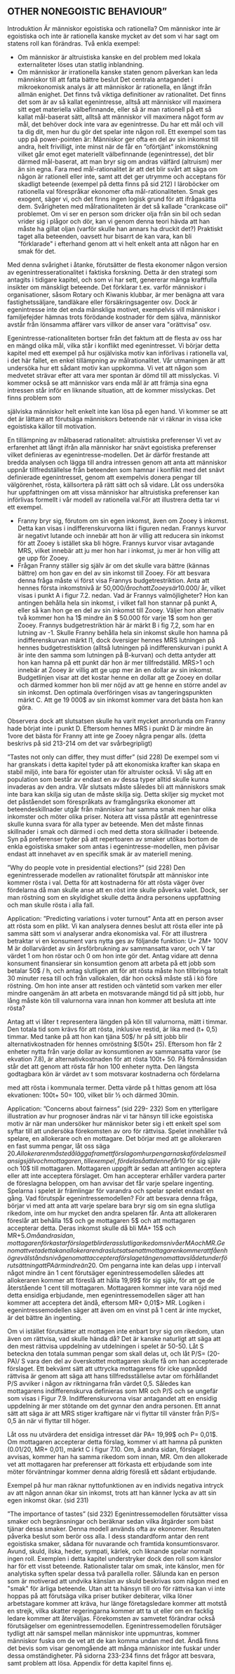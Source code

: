 ## OTHER NONEGOISTIC BEHAVIOUR”

Introduktion
Är människor egoistiska och rationella?
Om människor inte är egoistiska och inte är rationella kanske mycket av det som vi har sagt om
statens roll kan förändras.
Två enkla exempel:

- Om människor är altruistiska kanske en del problem med lokala externaliteter löses utan
  statlig inblandning.
- Om människor är irrationella kanske staten genom påverkan kan leda människor till att fatta
  bättre beslut
  Det centrala antagandet i mikroekonomisk analys är att människor är rationella, en långt ifrån allmän
  enighet. Det finns två viktiga definitioner av rationalitet. Det finns det som är av så kallat
  egenintresse, alltså att människor vill maximera sitt eget materiella välbefinnande, eller så är man
  rationell på ett så kallat mål-baserat sätt, alltså att människor vill maximera något form av mål, det
  behöver dock inte vara av egenintresse. Du har ett mål och vill ta dig dit, men hur du gör det spelar
  inte någon roll.
  Ett exempel som tas upp på power-pointen är: Människor ger ofta en del av sin inkomst till andra,
  helt frivilligt, inte minst när de får en ”oförtjänt” inkomstökning vilket går emot eget materiellt
  välbefinnande (egenintresse), det blir därmed mål-baserat, att man bryr sig om andras välfärd
  (altruism) mer än sin egna. Fara med mål-rationalitet är att det blir svårt att säga om någon är
  rationell eller inte, samt att det ger utrymme och acceptans för skadligt beteende (exempel på detta
  finns på sid 212)
  I läroböcker om rationella val förespråkar ekonomer ofta mål-rationaliteten. Smak ges exogent, säger
  vi, och det finns ingen logisk grund för att ifrågasätta dem.
  Svårigheten med målrationaliteten är det så kallade "crankcase oil" problemet. Om vi ser en person
  som dricker olja från sin bil och sedan vrider sig i plågor och dör, kan vi genom denna teori hävda att
  han måste ha gillat oljan (varför skulle han annars ha druckit det?) Praktiskt taget alla beteenden,
  oavsett hur bisarrt de kan vara, kan bli ”förklarade" i efterhand genom att vi helt enkelt anta att
  någon har en smak för det.

Med denna svårighet i åtanke, förutsätter de flesta ekonomer någon version av
egenintresserationalitet i faktiska forskning. Detta är den strategi som antagits i tidigare kapitel, och
som vi har sett, genererar många kraftfulla insikter om mänskligt beteende. Det förklarar t.ex. varför
människor i organisationer, såsom Rotary och Kiwanis klubbar, är mer benägna att vara
fastighetssäljare, tandläkare eller försäkringsagenter osv.
Dock är egenintresse inte det enda mänskliga motivet, exempelvis vill människor i familjefejder
hämnas trots förödande kostnader för dem själva, människor avstår från lönsamma affärer vars villkor
de anser vara "orättvisa” osv.

Egenintresse-rationaliteten bortser från det faktum att de flesta av oss har en mängd olika mål, vilka
står i konflikt med egenintresset. Vi börjar detta kapitel med ett exempel på hur osjälviska motiv kan
införlivas i rationella val, i det här fallet, en enkel tillämpning av målrationalitet. Vår utmaningen är att
undersöka hur ett sådant motiv kan uppkomma. Vi vet att någon som medvetet strävar efter att vara
mer spontan är dömd till att misslyckas. Vi kommer också se att människor vars enda mål är att främja
sina egna intressen står inför en liknande situation, att de kommer misslyckas. Det finns problem som


själviska människor helt enkelt inte kan lösa på egen hand. Vi kommer se att det är lättare att
förutsäga människors beteende när vi räknar in vissa icke egoistiska källor till motivation.

En tillämpning av målbaserad rationalitet: altruistiska preferenser
Vi vet av erfarenhet att långt ifrån alla människor har snävt egoistiska preferenser vilket definieras av
egenintresse-modellen. Det är därför frestande att bredda analysen och lägga till andra intressen
genom att anta att människor uppnår tillfredställelse från beteenden som hamnar i konflikt med det
snävt definierade egenintresset, genom att exempelvis donera pengar till välgörenhet, rösta,
källsortera på rätt sätt och så vidare. Låt oss undersöka hur uppfattningen om att vissa människor har
altruistiska preferenser kan införlivas formellt i vår modell av rationella val.För att illustrera detta tar vi
ett exempel.

- Franny bryr sig, förutom om sin egen inkomst, även om Zooey ́s inkomst. Detta kan visas i
  indifferenskurvorna likt i figuren nedan. Frannys kurvor är negativt lutande och innebär att
  hon är villig att reducera sin inkomst för att Zooey ́s istället ska bli högre. Frannys kurvor visar
  avtagande MRS, vilket innebär att ju mer hon har i inkomst, ju mer är hon villig att ge upp för
  Zooey.
- Frågan Franny ställer sig själv är om det skulle vara bättre (kännas bättre) om hon gav en del
  av sin inkomst till Zooey. För att besvara denna fråga måste vi först visa Frannys
  budgetrestriktion. Anta att hennes första inkomstnivå är 50,000$/ år och att Zooeys är
  10.000$/ år, vilket visas i punkt A i figur 7.2. nedan. Vad är Frannys valmöjligheter? Hon kan
  antingen behålla hela sin inkomst, i vilket fall hon stannar på punkt A, eller så kan hon ge en
  del av sin inkomst till Zooey. Väljer hon alternativ två kommer hon ha 1$ mindre än $ 50.000
  för varje 1$ som hon ger Zooey. Frannys budgetrestriktion här är märkt B i fig 7,2, som har en
  lutning av -1.
  Skulle Franny behålla hela sin inkomst skulle hon hamna på indifferenskurvan märkt I1, dock
  översiger hennes MRS lutningen på hennes budgetrestisktion (alltså lutningen på indifferenskurvan i
  punkt A är inte den samma som lutningen på B-kurvan) och detta antyder att hon kan hamna på ett
  punkt där hon är mer tillfredställd. MRS>1 och innebär at Zooey är villig att ge upp mer än en dollar
  av sin inkomst. Budgetlinjen visar att det kostar henne en dollar att ge Zooey en dollar och därmed
  kommer hon bli mer nöjd av att ge henne en större andel av sin inkomst. Den optimala överföringen
  visas av tangeringspunkten märkt C. Att ge 19 000$ av sin inkomst kommer vara det bästa hon kan
  göra.


Observera dock att slutsatsen skulle ha varit mycket annorlunda om Franny hade börjat inte i punkt
D. Eftersom hennes MRS i punkt D är mindre än 1vore det bästa för Franny att inte ge Zooey några
pengar alls. (detta beskrivs på sid 213-214 om det var svårbegripligt)

”Tastes not only can differ, they must differ” (sid 228)
De exempel som vi har granskats i detta kapitel tyder på att ekonomiska krafter kan skapa en stabil
miljö, inte bara för egoister utan för altruister också. Vi såg att en population som består av endast
en av dessa typer alltid skulle kunna invaderas av den andra. Vår slutsats måste således bli att
människors smak inte bara kan skilja sig utan de måste skilja sig.
Detta skiljer sig mycket mot det påståendet som förespråkats av framgångsrika ekonomer att
beteendeskillnader utgår från människor har samma smak men har olika inkomster och möter olika
priser.
Notera att vissa påstår att egenintresse skulle kunna svara för alla typer av beteende. Men det måste
finnas skillnader i smak och därmed i och med detta stora skillnader i beteende.
Syn på preferenser tyder på att repertoaren av smaker utökas bortom de enkla egoistiska smaker
som antas i egenintresse-modellen, men påvisar endast att innehavet av en specifik smak är av
materiell mening.

”Why do people vote in presidential elections?” (sid 228)
Den egenintresserade modellen av rationalitet förutspår att människor inte kommer rösta i val. Detta
för att kostnaderna för att rösta väger över fördelarna då man skulle anse att en röst inte skulle
påverka valet. Dock, ser man röstning som en skyldighet skulle detta ändra personens uppfattning
och man skulle rösta i alla fall.

Application: ”Predicting variations i voter turnout”
Anta att en person avser att rösta som en plikt. Vi kan analysera dennes beslut att rösta eller inte på
samma sätt som vi analyserar andra ekonomiska val. För att illustrera betraktar vi en konsument vars
nytta ges av följande funktion: U= 2M+ 100V
M är dollarvärdet av sin årsförbrukning av sammansatta varor, och V tar värdet 1 om hon röstar och 0
om hon inte gör det. Antag vidare att denna konsument finansierar sin konsumtion genom att arbeta
på ett jobb som betalar 50$ / h, och antag slutligen att för att rösta måste hon tillbringa totalt 30
minuter resa till och från vallokalen, där hon också måste stå i kö före röstning. Om hon inte anser att
restiden och väntetid som varken mer eller mindre oangenäm än att arbeta en motsvarande mängd
tid på sitt jobb, hur lång måste kön till valurnorna vara innan hon kommer att besluta att inte rösta?

Antag att vi låter t representera längden på kön till valurnorna, mätt i timmar. Den totala tid som
krävs för att rösta, inklusive restid, är lika med (t+ 0,5) timmar. Med tanke på att hon kan tjäna 50$/
hr på sitt jobb blir alternativkostnaden för hennes omröstning $(50t+ 25). Eftersom hon får 2 enheter
nytta från varje dollar av konsumtionen av sammansatta varor (se ekvation 7.8), är
alternativkostnaden för att rösta 100t+ 50. På förmånssidan står det att genom att rösta får hon 100
enheter nytta. Den längsta godtagbara kön är värdet av t som motsvarar kostnaderna och fördelarna


med att rösta i kommunala termer. Detta värde på t hittas genom att lösa ekvationen: 100t+ 50=
100, vilket blir ½ och därmed 30min.

Application: ”Concerns about fairness” (sid 229- 232)
Som en ytterligare illustration av hur prognoser ändras när vi tar hänsyn till icke egoistiska motiv är
när man undersöker hur människor beter sig i ett enkelt spel som syftar till att undersöka
förekomsten av oro för rättvisa.
Spelet innehåller två spelare, en allokerare och en mottagare. Det börjar med att ge allokeraren en
fast summa pengar, låt oss säga 20$. Allokeraren måste då lägga fram ett förslag om hur pengarna
ska fördelas mellan sig själv och mottagaren, till exempel, fördela så att denne får 10$ för sig själv
och 10$ till mottagaren. Mottagaren uppgift är sedan att antingen acceptera eller att inte acceptera
förslaget. Om han accepterar erhåller vardera parter de föreslagna beloppen, om han avvisar det får
varje spelare ingenting. Spelarna i spelet är främlingar för varandra och spelar spelet endast en gång.
Vad förutspår egenintressemodellen? För att besvara denna fråga, börjar vi med att anta att varje
spelare bara bryr sig om sin egna slutliga rikedom, inte om hur mycket den andra spelaren får. Anta
att allokeraren föreslår att behålla 15$ och ge mottagaren 5$ och att mottagaren accepterar detta.
Deras inkomst skulle då bli MA+ 15$ och MR+5$.
Om å andra sidan, mottagaren förkastar förslaget blir deras slutliga rikedomsnivåer MA och MR.
Genom att veta detta kan allokeraren dra slutsatsen att mottagaren kommer att få en högre
välståndsnivå genom att acceptera förslaget än genom att avslå det under förutsättning att PA är
mindre än 20$. Om pengarna inte kan delas upp i intervall något mindre än 1 cent förutsäger
egenintressemodellen således att allokeraren kommer att föreslå att hålla 19,99$ för sig själv, för att
ge de återstående 1 cent till mottagaren. Mottagaren kommer inte vara nöjd med detta ensidiga
erbjudande, men egenintressemodellen säger att han kommer att acceptera det ändå, eftersom MR+
0,01$> MR. Logiken i egenintressemodellen säger att även om en vinst på 1 cent är inte mycket, är
det bättre än ingenting.

Om vi istället förutsätter att mottagen inte enbart bryr sig om rikedom, utan även om rättvisa, vad
skulle hända då? Det är kanske naturligt att säga att den mest rättvisa uppdelning av utdelningen i
spelet är 50-50. Låt S beteckna den totala summan pengar som skall delas ut, och låt P/S= (20- PA)/ S
vara den del av överskottet mottagaren skulle få om han accepterade förslaget. Ett bekvämt sätt att
uttrycka mottagarens för icke uppnådd rättvisa är genom att säga att hans tillfredsställelse avtar om
förhållandet P/S avviker i någon av riktningarna från värdet 0,5. Således kan mottagarens
indifferenskurva definieras som MR och P/S och se ungefär som visas i Figur 7.9.
Indifferenskurvorna visar antagandet att en ensidig uppdelning är mer stötande om det gynnar den
andra personen. Ett annat sätt att säga är att MRS stiger kraftigare när vi flyttar till vänster från P/S=
0,5 än när vi flyttar till höger.


Låt oss nu utvärdera det ensidiga intresset där PA= 19,99$ och P= 0,01$. Om mottagaren accepterar
detta förslag, kommer vi att hamna på punkten (0.01/20, MR+ 0,01), märkt C i figur 7.10. Om, å
andra sidan, förslaget avvisas, kommer han ha samma rikedom som innan, MR. Om den allokerade
vet att mottagaren har preferenser att förkasta ett erbjudande som inte möter förväntningar kommer
denna aldrig föreslå ett sådant erbjudande.

Exempel på hur man räknar nyttofunktionen av en individs negativa intryck av att någon annan ökar
sin inkomst, trots att han känner lycka av att sin egen inkomst ökar. (sid 231)

”The importance of tastes” (sid 232)
Egenintressemodellen förutsätter vissa smaker och begränsningar och beräknar sedan vilka åtgärder
som bäst tjänar dessa smaker. Denna modell används ofta av ekonomer. Resultaten påverka beslut
som berör oss alla. I dess standardform antar den rent egoistiska smaker, sådana för nuvarande och
framtida konsumtionsvaror. Avund, skuld, ilska, heder, sympati, kärlek, och liknande spelar normalt
ingen roll.
Exemplen i detta kapitel understryker dock den roll som känslor har för ett visst beteende.
Rationalister talar om smak, inte känslor, men för analytiska syften spelar dessa två parallella roller.
Sålunda kan en person som är motiverad att undvika känslan av skuld beskrivas som någon med en
"smak" för ärliga beteende.
Utan att ta hänsyn till oro för rättvisa kan vi inte hoppas på att förutsäga vilka priser butiker debiterar,
vilka löner arbetstagare kommer att kräva, hur länge företagsledare kommer att motstå en strejk,
vilka skatter regeringarna kommer att ta ut eller om en facklig ledare kommer att återväljas.
Förekomsten av samvetet förändrar också förutsägelser om egenintressemodellen.
Egenintressemodellen förutsäger tydligt att när samspel mellan människor inte uppmuntras, kommer
människor fuska om de vet att de kan komma undan med det. Ändå finns det bevis som visar
genomgående att många människor inte fuskar under dessa omständigheter.
På sidorna 233-234 finns det frågor att besvara, samt problem att lösa. Appendix för detta kapitel
finns ej.


